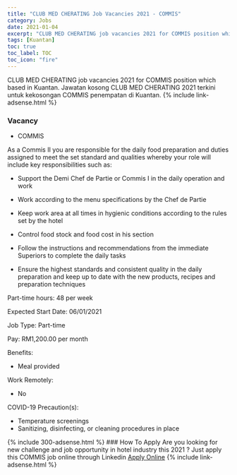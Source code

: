 ```yaml
---
title: "CLUB MED CHERATING Job Vacancies 2021 - COMMIS" 
category: Jobs 
date: 2021-01-04 
excerpt: "CLUB MED CHERATING job vacancies 2021 for COMMIS position which based in Kuantan. Jawatan kosong CLUB MED CHERATING 2021 terkini untuk kekosongan COMMIS penempatan di Kuantan" 
tags: [Kuantan] 
toc: true 
toc_label: TOC 
toc_icon: "fire" 
--- 
```


CLUB MED CHERATING job vacancies 2021 for COMMIS position which based in Kuantan. Jawatan kosong CLUB MED CHERATING 2021 terkini untuk kekosongan COMMIS penempatan di Kuantan. 
{% include link-adsense.html %} 
### Vacancy 
- COMMIS 
<div><p>As a Commis II you are responsible for the daily food preparation and duties assigned to meet the set standard and qualities whereby your role will include key responsibilities such as:</p><ul><li>Support the Demi Chef de Partie or Commis I in the daily operation and work</li></ul><ul><li>Work according to the menu specifications by the Chef de Partie</li></ul><ul><li>Keep work area at all times in hygienic conditions according to the rules set by the hotel</li></ul><ul><li>Control food stock and food cost in his section</li></ul><ul><li>Follow the instructions and recommendations from the immediate Superiors to complete the daily tasks</li></ul><ul><li>Ensure the highest standards and consistent quality in the daily preparation and keep up to date with the new products, recipes and preparation techniques</li></ul><p>Part-time hours: 48 per week</p><p>Expected Start Date: 06/01/2021</p><p>Job Type: Part-time</p><p>Pay: RM1,200.00 per month</p><p>Benefits:</p><ul><li>Meal provided</li></ul><p>Work Remotely:</p><ul><li>No</li></ul><p>COVID-19 Precaution(s):</p><ul><li>Temperature screenings</li><li>Sanitizing, disinfecting, or cleaning procedures in place</li></ul></div> 
{% include 300-adsense.html %} 
### How To Apply 
Are you looking for new challenge and job opportunity in hotel industry this 2021 ?
Just apply this COMMIS job online through Linkedin 
<a href="https://malaysia.indeed.com/viewjob?jk=32ded5591c35750d" class="btn btn--info" target="_blank" rel="nofollow noopenner">Apply Online</a> 
{% include link-adsense.html %} 